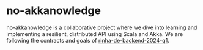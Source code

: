 # no-akkanowledge
no-akkanowledge is a collaborative project where we dive into learning and implementing a resilient, distributed API using Scala and Akka. We are following the contracts and goals of [rinha-de-backend-2024-q1](https://github.com/zanfranceschi/rinha-de-backend-2024-q1).
